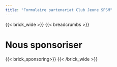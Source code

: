 ```yaml
---
title: "Formulaire partenariat Club Jeune SFSM"
---
```

{{< brick_wide >}}
{{< breadcrumbs >}}

# Nous sponsoriser


{{< brick_sponsoring>}}
 {{< /brick_wide >}}
